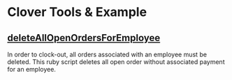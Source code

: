 Clover Tools & Example
======================


[deleteAllOpenOrdersForEmployee](https://github.com/mikqmas/clover/blob/master/deleteAllOpenOrders.rb)
---
In order to clock-out, all orders associated with an employee must be deleted. This ruby script deletes all open order without associated payment for an employee.

